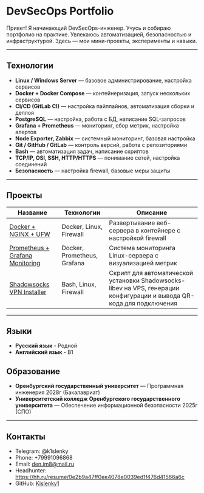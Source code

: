 # DevSecOps Portfolio

Привет! Я начинающий DevSecOps-инженер. Учусь и собираю портфолио на практике. Увлекаюсь автоматизацией, безопасностью и инфраструктурой. Здесь — мои мини-проекты, эксперименты и навыки.

---

## Технологии

- **Linux / Windows Server** — базовое администрирование, настройка сервисов
- **Docker + Docker Compose** — контейнеризация, запуск нескольких сервисов
- **CI/CD (GitLab CI)** — настройка пайплайнов, автоматизация сборки и деплоя
- **PostgreSQL** — настройка, работа с БД, написание SQL-запросов
- **Grafana + Prometheus** — мониторинг, сбор метрик, настройка алертов
- **Node Exporter, Zabbix** — системный мониторинг, базовая настройка
- **Git / GitHub / GitLab** — контроль версий, работа с репозиториями
- **Bash** — автоматизация задач, написание скриптов
- **TCP/IP, OSI, SSH, HTTP/HTTPS** — понимание сетей, настройка соединений
- **Безопасность** — настройка firewall, базовые меры защиты

---

## Проекты

| Название | Технологии | Описание |
|----------|------------|----------|
| [Docker + NGINX + UFW](https://github.com/Kislenky1/docker-nginx-ufw) | Docker, Linux, Firewall | Развертывание веб-сервера в контейнере с настройкой firewall |
| [Prometheus + Grafana Monitoring](https://github.com/Kislenky1/Prometheus-Grafana-Monitoring-Stack) | Docker, Prometheus, Grafana | Система мониторинга Linux-сервера с визуализацией метрик |
| [Shadowsocks VPN Installer](https://github.com/Kislenky1/shadowsocks) | Bash, Linux, Firewall | Скрипт для автоматической установки Shadowsocks-libev на VPS, генерации конфигурации и вывода QR-кода для подключения |

---

## Языки

- **Русский язык** - Родной
- **Английский язык** - B1

## Образование

- **Оренбургский государственный университет** — Программная инженерия 2028г (Бакалавриат)
- **Университетский колледж Оренбургского государственного университета** — Обеспечение информационной безопасности 2025г (СПО)

---

## Контакты

- Telegram: @k1slenky 
- Phone: +79991096868
- Email: den.im8@mail.ru
- Headhunter: https://hh.ru/resume/0e2b9a47ff0ee4078e0039ed1f476d41566a6c
- GitHub: [Kislenky1](https://github.com/Kislenky1)
